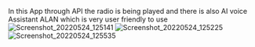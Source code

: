 In this App through API the radio is being played and there is also AI voice Assistant ALAN which is very user friendly to use 
![Screenshot_20220524_125141](https://user-images.githubusercontent.com/56622301/170029752-2fd00ceb-d7b8-4995-a917-6db93a1bf372.png)
![Screenshot_20220524_125225](https://user-images.githubusercontent.com/56622301/170029758-920d5bb2-2a10-4fe4-bf2b-7cad51823281.png)
![Screenshot_20220524_125535](https://user-images.githubusercontent.com/56622301/170029761-382fa992-b900-4633-bc4a-2e3b1b24acbb.png)
